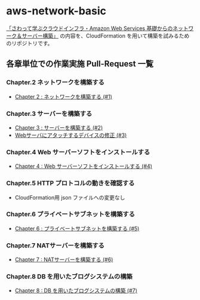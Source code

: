 # aws-network-basic
[「さわって学ぶクラウドインフラ・Amazon Web Services 基礎からのネットワーク＆サーバー構築」](https://www.amazon.co.jp/dp/4822262960) の内容を、CloudFormation を用いて構築を試みるためのリポジトリです。

## 各章単位での作業実施 Pull-Request 一覧
### Chapter.2 ネットワークを構築する

- [Chapter 2 : ネットワークを構築する (#1)](https://github.com/a-know/aws-network-basic/pull/1)


### Chapter.3 サーバーを構築する

- [Chapter 3 : サーバーを構築する (#2)](https://github.com/a-know/aws-network-basic/pull/2)
- [Webサーバにアタッチするデバイスの修正 (#3)](https://github.com/a-know/aws-network-basic/pull/3)


### Chapter.4 Web サーバーソフトをインストールする

- [Chapter 4 : Web サーバーソフトをインストールする (#4)](https://github.com/a-know/aws-network-basic/pull/4)


### Chapter.5 HTTP プロトコルの動きを確認する

- CloudFormation用 json ファイルへの変更なし

### Chapter.6 プライベートサブネットを構築する

- [Chapter 6 : プライベートサブネットを構築する (#5)](https://github.com/a-know/aws-network-basic/pull/5)

### Chapter.7 NATサーバーを構築する

- [Chapter 7 : NATサーバーを構築する (#6)](https://github.com/a-know/aws-network-basic/pull/6)


### Chapter.8 DB を用いたブログシステムの構築

- [Chapter 8 : DB を用いたブログシステムの構築 (#7)](https://github.com/a-know/aws-network-basic/pull/7)
